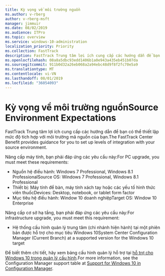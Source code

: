 ```yaml
---
title: Kỳ vọng về môi trường nguồn
ms.author: v-rberg
author: v-rberg-msft
manager: jimmuir
ms.date: 08/02/2019
ms.audience: ITPro
ms.topic: overview
ms.service: windows-10-administration
localization_priority: Priority
ms.collection: FastTrack
description: FastTrack Trung tâm lợi ích cung cấp các hướng dẫn để bạn có thể thiết lập mức độ tích hợp với môi trường mã nguồn của bạn cho việc triển khai Windows 10.
ms.openlocfilehash: 08a8a5dbc93edd1406b1a0e943a435eb451b07da
ms.sourcegitcommit: 911b0d32a26eb068a2a94ebc48d9f8f2fc70e5a9
ms.translationtype: MT
ms.contentlocale: vi-VN
ms.lasthandoff: 08/01/2019
ms.locfileid: "36054093"
---
```

# <a name="source-environment-expectations"></a><span data-ttu-id="249da-103">Kỳ vọng về môi trường nguồn</span><span class="sxs-lookup"><span data-stu-id="249da-103">Source Environment Expectations</span></span>

<span data-ttu-id="249da-104">FastTrack Trung tâm lợi ích cung cấp các hướng dẫn để bạn có thể thiết lập mức độ tích hợp với môi trường mã nguồn của bạn.</span><span class="sxs-lookup"><span data-stu-id="249da-104">The FastTrack Center Benefit provides guidance for you to set up levels of integration with your source environment.</span></span>
  
<span data-ttu-id="249da-105">Nâng cấp máy tính, bạn phải đáp ứng các yêu cầu này:</span><span class="sxs-lookup"><span data-stu-id="249da-105">For PC upgrade, you must meet these requirements:</span></span>

- <span data-ttu-id="249da-106">Nguồn hệ điều hành: Windows 7 Professional, Windows 8.1 Professional</span><span class="sxs-lookup"><span data-stu-id="249da-106">Source OS: Windows 7 Professional, Windows 8.1 Professional</span></span>
- <span data-ttu-id="249da-107">Thiết bị: Máy tính để bàn, máy tính xách tay hoặc các yếu tố hình thức viên thuốc</span><span class="sxs-lookup"><span data-stu-id="249da-107">Devices: Desktop, notebook, or tablet form factor</span></span>
- <span data-ttu-id="249da-108">Mục tiêu hệ điều hành: Window 10 doanh nghiệp</span><span class="sxs-lookup"><span data-stu-id="249da-108">Target OS: Window 10 Enterprise</span></span>

<span data-ttu-id="249da-109">Nâng cấp cơ sở hạ tầng, bạn phải đáp ứng các yêu cầu này:</span><span class="sxs-lookup"><span data-stu-id="249da-109">For infrastructure upgrade, you must meet this requirement:</span></span>   

- <span data-ttu-id="249da-110">Hệ thống cấu hình quản lý trung tâm (chi nhánh hiện hành) tại một phiên bản được hỗ trợ cho mục tiêu Windows 10</span><span class="sxs-lookup"><span data-stu-id="249da-110">System Center Configuration Manager (Current Branch) at a supported version for the Windows 10 target</span></span>

<span data-ttu-id="249da-111">Để biết thêm chi tiết, hãy xem bảng cấu hình quản lý hỗ trợ tại [hỗ trợ cho Windows 10 trong quản lý cấu hình](https://docs.microsoft.com/en-us/sccm/core/plan-design/configs/support-for-windows-10).</span><span class="sxs-lookup"><span data-stu-id="249da-111">For more information, see the Configuration Manager support table at [Support for Windows 10 in Configuration Manager](https://docs.microsoft.com/en-us/sccm/core/plan-design/configs/support-for-windows-10).</span></span>
  

 
